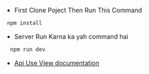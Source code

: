 
- First Clone Poject Then Run This Command 
```sh
 npm install
```
- Server Run Karna ka yah command hai 
```sh
  npm run dev
```


- [Api Use View documentation](https://documenter.getpostman.com/view/28066947/2s93z3gRa7)
